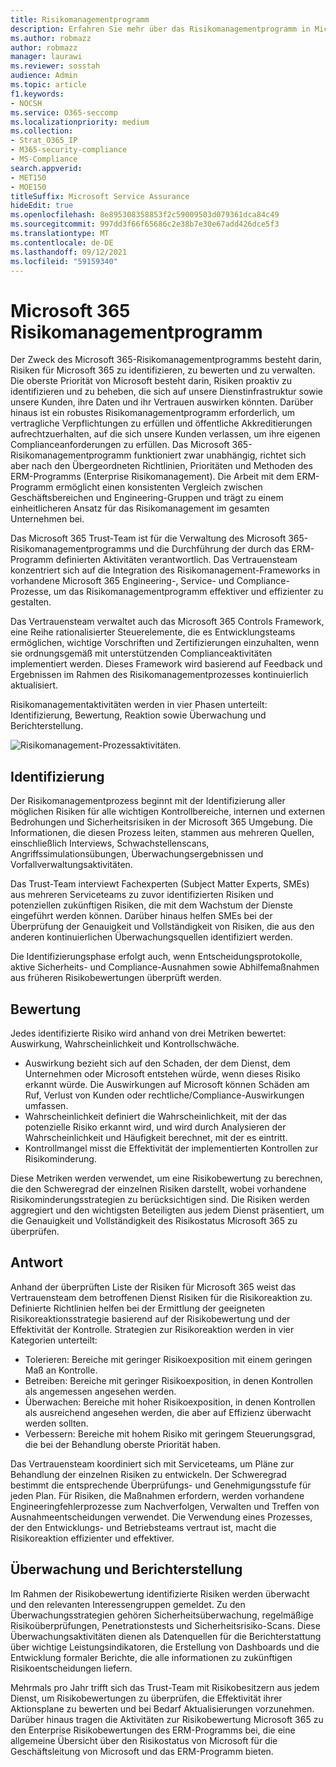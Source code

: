 ```yaml
---
title: Risikomanagementprogramm
description: Erfahren Sie mehr über das Risikomanagementprogramm in Microsoft 365
ms.author: robmazz
author: robmazz
manager: laurawi
ms.reviewer: sosstah
audience: Admin
ms.topic: article
f1.keywords:
- NOCSH
ms.service: O365-seccomp
ms.localizationpriority: medium
ms.collection:
- Strat_O365_IP
- M365-security-compliance
- MS-Compliance
search.appverid:
- MET150
- MOE150
titleSuffix: Microsoft Service Assurance
hideEdit: true
ms.openlocfilehash: 8e895308358853f2c59009503d079361dca84c49
ms.sourcegitcommit: 997dd3f66f65686c2e38b7e30e67add426dce5f3
ms.translationtype: MT
ms.contentlocale: de-DE
ms.lasthandoff: 09/12/2021
ms.locfileid: "59159340"
---
```

# <a name="microsoft-365-risk-management-program"></a>Microsoft 365 Risikomanagementprogramm

Der Zweck des Microsoft 365-Risikomanagementprogramms besteht darin, Risiken für Microsoft 365 zu identifizieren, zu bewerten und zu verwalten. Die oberste Priorität von Microsoft besteht darin, Risiken proaktiv zu identifizieren und zu beheben, die sich auf unsere Dienstinfrastruktur sowie unsere Kunden, ihre Daten und ihr Vertrauen auswirken könnten. Darüber hinaus ist ein robustes Risikomanagementprogramm erforderlich, um vertragliche Verpflichtungen zu erfüllen und öffentliche Akkreditierungen aufrechtzuerhalten, auf die sich unsere Kunden verlassen, um ihre eigenen Complianceanforderungen zu erfüllen. Das Microsoft 365-Risikomanagementprogramm funktioniert zwar unabhängig, richtet sich aber nach den Übergeordneten Richtlinien, Prioritäten und Methoden des ERM-Programms (Enterprise Risikomanagement). Die Arbeit mit dem ERM-Programm ermöglicht einen konsistenten Vergleich zwischen Geschäftsbereichen und Engineering-Gruppen und trägt zu einem einheitlicheren Ansatz für das Risikomanagement im gesamten Unternehmen bei.

Das Microsoft 365 Trust-Team ist für die Verwaltung des Microsoft 365-Risikomanagementprogramms und die Durchführung der durch das ERM-Programm definierten Aktivitäten verantwortlich. Das Vertrauensteam konzentriert sich auf die Integration des Risikomanagement-Frameworks in vorhandene Microsoft 365 Engineering-, Service- und Compliance-Prozesse, um das Risikomanagementprogramm effektiver und effizienter zu gestalten.

Das Vertrauensteam verwaltet auch das Microsoft 365 Controls Framework, eine Reihe rationalisierter Steuerelemente, die es Entwicklungsteams ermöglichen, wichtige Vorschriften und Zertifizierungen einzuhalten, wenn sie ordnungsgemäß mit unterstützenden Complianceaktivitäten implementiert werden. Dieses Framework wird basierend auf Feedback und Ergebnissen im Rahmen des Risikomanagementprozesses kontinuierlich aktualisiert.

Risikomanagementaktivitäten werden in vier Phasen unterteilt: Identifizierung, Bewertung, Reaktion sowie Überwachung und Berichterstellung.

![Risikomanagement-Prozessaktivitäten.](../media/assurance-risk-management-review-process.png)

## <a name="identification"></a>Identifizierung

Der Risikomanagementprozess beginnt mit der Identifizierung aller möglichen Risiken für alle wichtigen Kontrollbereiche, internen und externen Bedrohungen und Sicherheitsrisiken in der Microsoft 365 Umgebung. Die Informationen, die diesen Prozess leiten, stammen aus mehreren Quellen, einschließlich Interviews, Schwachstellenscans, Angriffssimulationsübungen, Überwachungsergebnissen und Vorfallverwaltungsaktivitäten.

Das Trust-Team interviewt Fachexperten (Subject Matter Experts, SMEs) aus mehreren Serviceteams zu zuvor identifizierten Risiken und potenziellen zukünftigen Risiken, die mit dem Wachstum der Dienste eingeführt werden können. Darüber hinaus helfen SMEs bei der Überprüfung der Genauigkeit und Vollständigkeit von Risiken, die aus den anderen kontinuierlichen Überwachungsquellen identifiziert werden.

Die Identifizierungsphase erfolgt auch, wenn Entscheidungsprotokolle, aktive Sicherheits- und Compliance-Ausnahmen sowie Abhilfemaßnahmen aus früheren Risikobewertungen überprüft werden.

## <a name="assessment"></a>Bewertung

Jedes identifizierte Risiko wird anhand von drei Metriken bewertet: Auswirkung, Wahrscheinlichkeit und Kontrollschwäche.

- Auswirkung bezieht sich auf den Schaden, der dem Dienst, dem Unternehmen oder Microsoft entstehen würde, wenn dieses Risiko erkannt würde. Die Auswirkungen auf Microsoft können Schäden am Ruf, Verlust von Kunden oder rechtliche/Compliance-Auswirkungen umfassen.
- Wahrscheinlichkeit definiert die Wahrscheinlichkeit, mit der das potenzielle Risiko erkannt wird, und wird durch Analysieren der Wahrscheinlichkeit und Häufigkeit berechnet, mit der es eintritt.
- Kontrollmangel misst die Effektivität der implementierten Kontrollen zur Risikominderung.

Diese Metriken werden verwendet, um eine Risikobewertung zu berechnen, die den Schweregrad der einzelnen Risiken darstellt, wobei vorhandene Risikominderungsstrategien zu berücksichtigen sind. Die Risiken werden aggregiert und den wichtigsten Beteiligten aus jedem Dienst präsentiert, um die Genauigkeit und Vollständigkeit des Risikostatus Microsoft 365 zu überprüfen.

## <a name="response"></a>Antwort

Anhand der überprüften Liste der Risiken für Microsoft 365 weist das Vertrauensteam dem betroffenen Dienst Risiken für die Risikoreaktion zu. Definierte Richtlinien helfen bei der Ermittlung der geeigneten Risikoreaktionsstrategie basierend auf der Risikobewertung und der Effektivität der Kontrolle. Strategien zur Risikoreaktion werden in vier Kategorien unterteilt:

- Tolerieren: Bereiche mit geringer Risikoexposition mit einem geringen Maß an Kontrolle.
- Betreiben: Bereiche mit geringer Risikoexposition, in denen Kontrollen als angemessen angesehen werden.
- Überwachen: Bereiche mit hoher Risikoexposition, in denen Kontrollen als ausreichend angesehen werden, die aber auf Effizienz überwacht werden sollten.
- Verbessern: Bereiche mit hohem Risiko mit geringem Steuerungsgrad, die bei der Behandlung oberste Priorität haben.

Das Vertrauensteam koordiniert sich mit Serviceteams, um Pläne zur Behandlung der einzelnen Risiken zu entwickeln. Der Schweregrad bestimmt die entsprechende Überprüfungs- und Genehmigungsstufe für jeden Plan. Für Risiken, die Maßnahmen erfordern, werden vorhandene Engineeringfehlerprozesse zum Nachverfolgen, Verwalten und Treffen von Ausnahmeentscheidungen verwendet. Die Verwendung eines Prozesses, der den Entwicklungs- und Betriebsteams vertraut ist, macht die Risikoreaktion effizienter und effektiver.

## <a name="monitoring-and-reporting"></a>Überwachung und Berichterstellung

Im Rahmen der Risikobewertung identifizierte Risiken werden überwacht und den relevanten Interessengruppen gemeldet. Zu den Überwachungsstrategien gehören Sicherheitsüberwachung, regelmäßige Risikoüberprüfungen, Penetrationstests und Sicherheitsrisiko-Scans. Diese Überwachungsaktivitäten dienen als Datenquellen für die Berichterstattung über wichtige Leistungsindikatoren, die Erstellung von Dashboards und die Entwicklung formaler Berichte, die alle informationen zu zukünftigen Risikoentscheidungen liefern.

Mehrmals pro Jahr trifft sich das Trust-Team mit Risikobesitzern aus jedem Dienst, um Risikobewertungen zu überprüfen, die Effektivität ihrer Aktionsplane zu bewerten und bei Bedarf Aktualisierungen vorzunehmen. Darüber hinaus tragen die Aktivitäten zur Risikobewertung Microsoft 365 zu den Enterprise Risikobewertungen des ERM-Programms bei, die eine allgemeine Übersicht über den Risikostatus von Microsoft für die Geschäftsleitung von Microsoft und das ERM-Programm bieten.
